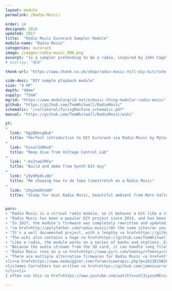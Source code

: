 ```yaml
---
layout: module
permalink: /Radio-Music/

order: 14
designed: 2014
updated: 2017
title:  "Radio Music Eurorack Sampler Module"
module-name: "Radio Music"
categories: eurorack
image: /images/radio-music_600.png
excerpt: "is a sampler pretending to be a radio, inspired by John Cage"
# overlay: "NEW"

thonk-url: "https://www.thonk.co.uk/shop/radio-music-full-diy-kit/?utm_source=MTM&utm_campaign=RadioMusic"

side-desc: "DIY sample playback module"
size: "4 HP"
depth: "40mm"
supply: "75mA"
mgrid: "https://www.modulargrid.net/e/music-thing-modular-radio-music"
github: "https://github.com/TomWhitwell/RadioMusic"
schematic: "/collateral/TuringMachine_schematic.pdf"
manual: "https://github.com/TomWhitwell/RadioMusic/wiki"

yt:
- 
  link: "9g2Q0esgBuk"
  title: "Perfect introduction to DIY Eurorack via Radio Music by MylarMelodies for Future Music"
- 
  link: "hzsolSURHvE"
  title: "Deep dive from Voltage Control Lab"
- 
  link: "-KxItwUJRFw"
  title: "Build and demo from Synth DIY Guy"
- 
  link: "y9yhMy0LvQo"
  title: "Me showing how to do fake timestretch on a Radio Music"
- 
  link: "2hgJmGDVoO0"
  title: "Study for dual Radio Music, beautiful ambient from Morn Valley, with potplants. "


pars:
- "Radio Music is a virtual radio module, so it behaves a bit like a radio. It is designed to be a source of unexpected audio, not a drum loop player or a sample mangler. That said, plenty of people enjoyed it for playing drum loops or mangling samples."
- "Radio Music has been a popular DIY project since 2014, and has been used by <a href=https://twitter.com/chris_carter_/status/562889299621076993>Chris Carter</a>, <a href=https://twitter.com/russellhaswell/status/552213743363690496>Russell Haswell</a>, <a href=https://vimeo.com/150015591>Richard Devine</a>, and <a href=https://www.youtube.com/watch?v=mfrWxACXkzs>Robin Rimbaud</a>."
- "In 2017, the module's firmware was completely rewritten and updated, bringing new features including pitch shifting, .wav file support and a new way to configure settings on the module. You can <a href=http://polyfather.com/radio_music/>download the latest firmware here</a>, which will run on any Radio Music module. "
- "<a href=http://polyfather.com/radio_music/>On the same site</a> you can configure your Radio Music, changing various internal settings.</a>"
- "It's a well documented project, with a lengthy <a href=https://github.com/TomWhitwell/RadioMusic/wiki>Radio Music Wiki</a> and an active <a href=https://github.com/TomWhitwell/RadioMusic/issues?utf8=%E2%9C%93&q=is%3Aissue>issues list</a> for people seeking help with a build."
- "The wiki also contains a huge <a href=https://github.com/TomWhitwell/RadioMusic/wiki/Audio-for-the-SD-Card>suggested audio bank</a> containing lots of interesting things."
- "Like a radio, the module works on a series of banks and stations. Each of the 16 banks can contain many different stations. Each station is an audio file stored in a folder on the SD card. Choose a bank by pressing and holding the RESET switch. Choose a station by turning the STATION knob or plugging a voltage into Station."
- "Because the audio streams from the SD card, it can handle long files easily. In the default setting, it switches between long recordings just as if they were radio stations — as if the audio was playing in the background."
- "Radio Music runs on a <a href=https://www.pjrc.com/teensy/>Teensy</a> 3.1 (or 3.2) microcontroller, which is programmed by USB and runs a very well documented Arduino-like language, so it's easy to hack."
- "There are multiple alternative firmwares for Radio Music <a href=https://github.com/TomWhitwell/RadioMusic/wiki/Alternative-firmware-for-Radio-Music>documented in the github</a>, and on <a href=https://www.voltagecontrollab.com/2016/10/25/radio-music-alternative-firmware/>Voltage Control Lab</a> including: <ul> <li>Chord Organ is just an alternative firmware for Radio Music, but is also available as a separate module. You can turn a RM into a CO (or vice versa) at any time using a normal Micro USB cable. </li>
<li><a href=https://www.modwiggler.com/forum/viewtopic.php?p=2623815#2623815>Telharfauxnium</a> is an additive synthesis firmware.  </li>
<li>James Carruthers has written <a href=https://github.com/jamescarruthers/RadioMusicAltFirmware>several different firmwares</a>, including a cool 808 drum machine</a>
</li><li>
I often use this <a href=https://www.youtube.com/watch?v=znC3cyozuME>Loop Divider</a> firmware to sync everything to loops in a small case.</li></ul>"

---
```

